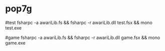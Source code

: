 # pop7g

#test
fsharpc -a awariLib.fs && fsharpc -r awariLib.dll test.fsx && mono test.exe

#game
fsharpc -a awariLib.fs && fsharpc -r awariLib.dll game.fsx && mono game.exe